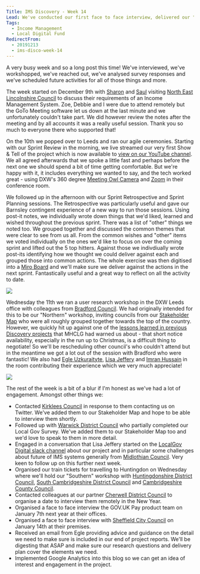 ```yaml
---
Title: IMS Discovery - Week 14
Lead: We've conducted our first face to face interview, delivered our "Northern" workshop and run the agile ceremonies for our first Sprint.
Tags: 
  - Income Management
  - Local Digital Fund
RedirectFrom:
  - 20191213
  - ims-disco-week-14
---
```


A very busy week and so a long post this time! We've interviewed, we've workshopped, we've reached out, we've analysed survey responses and we've scheduled future activities for all of those things and more.

The week started on December 9th with [Sharon](https://twitter.com/pixlz) and [Saul](https://twitter.com/saulcozens) visiting [North East Lincolnshire Council](https://www.nelincs.gov.uk/) to discuss their requirements of an Income Management System. Zoe, Debbie and I were due to attend remotely but the GoTo Meeting software let us down at the last minute and we unfortunately couldn't take part. We did however review the notes after the meeting and by all accounts it was a really useful session. Thank you so much to everyone there who supported that!

On the 10th we popped over to Leeds and ran our agile ceremonies. Starting with our Sprint Review in the morning, we live streamed our very first Show & Tell of the project which is now available to [view on our YouTube channel](https://youtu.be/w4-9LmNb0G0). We all agreed afterwards that we spoke a little fast and perhaps before the next one we should spend a bit of time getting comfortable. But we're happy with it, it includes everything we wanted to say, and the tech worked great - using DXW's 360 degree [Meeting Owl Camera](https://www.owllabs.com/meeting-owl) and [Zoom](https://zoom.us) in their conference room.

We followed up in the afternoon with our Sprint Retrospective and Sprint Planning sessions. The Retrospective was particularly useful and gave our Barnsley contingent experience of a new way to run those sessions. Using post-it notes, we individually wrote down things that we'd liked, learned and wished throughout the previous sprint. There was a list of "other" things we noted too. We grouped together and discussed the common themes that were clear to see from us all. From the common wishes and "other" items we voted individually on the ones we'd like to focus on over the coming sprint and lifted out the 5 top hitters. Against those we indivdiually wrote post-its identifying how we thought we could deliver against each and grouped those into common actions. The whole exercise was then digitised into a [Miro Board](https://miro.com/app/board/o9J_kvkMYm4=/) and we'll make sure we deliver against the actions in the next sprint. Fantastically useful and a great way to reflect on all the activity to date.

![](/assets/images/2019-12-13-bradford-team.jpg)

Wednesday the 11th we ran a user research workshop in the DXW Leeds office with colleagues from [Bradford Council](https://www.bradford.gov.uk/). We had originally intended for this to be our "Northern" workshop, inviting councils from our [Stakeholder Map](https://miro.com/app/board/o9J_kwYo6Ak=/) who were all roughly grouped together towards the top of the country. However, we quickly hit up against one of the [lessons learned in previous Discovery projects](/20190927) that MHCLG had warned us about - that short notice availability, especially in the run up to Christmas, is a difficult thing to negotiate! So we'll be rescheduling other council's who couldn't attend but in the meantime we got a lot out of the session with Bradford who were fantastic! We also had [Egle Uzkuraityte](https://twitter.com/egle_a_ieva), [Lisa Jeffery](https://twitter.com/lisajjeffery) and [Imran Hussain](https://twitter.com/ImHuYorks) in the room contributing their experience which we very much appreciate!

![](/assets/images/2019-12-13-post-its.jpg)

The rest of the week is a bit of a blur if I'm honest as we've had a lot of engagement. Amongst other things we:

* Contacted [Kirklees Council](https://www.kirklees.gov.uk/) in response to them contacting us on Twitter. We've added them to our Stakeholder Map and hope to be able to interview them shortly.
* Followed up with [Warwick District Council](https://www.warwickdc.gov.uk/) who partially completed our Local Gov Survey. We've added them to our Stakeholder Map too and we'd love to speak to them in more detail.
* Engaged in a conversation that Lisa Jeffery started on the [LocalGov Digital slack channel](https://localdigital.slack.com/) about our project and in particular some challenges about future of IMS systems generally from [Midlothian Council](https://www.midlothian.gov.uk/). Very keen to follow up on this further next week.
* Organised our train tickets for travelling to Huntingdon on Wednesday where we'll hold our "Southern" workshop with [Huntingdonshire District Council](https://www.huntingdonshire.gov.uk/), [South Cambridgeshire District Council](https://www.scambs.gov.uk/) and [Cambridgeshire County Council](https://www.cambridgeshire.gov.uk/).
* Contacted colleagues at our partner [Cherwell District Council](https://www.cherwell.gov.uk/) to organise a date to interview them remotely in the New Year.
* Organised a face to face interview the GOV.UK Pay product team on January 7th next year at their offices.
* Organised a face to face interview with [Sheffield City Council](https://www.sheffield.gov.uk/) on January 14th at their premises.
* Received an email from Egle providing advice and guidance on the detail we need to make sure is included in our end of project reports. We'll be digesting that ASAP and make sure our research questions and delivery plan cover the elements we need.
* Implemented Google Analytics into this blog so we can get an idea of interest and engagement in the project.